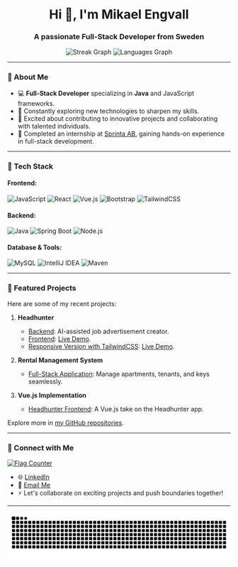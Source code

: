<h1 align="center">Hi 👋, I'm Mikael Engvall</h1>
<h3 align="center">A passionate Full-Stack Developer from Sweden</h3>

<p align="center">
  <img src="https://streak-stats.demolab.com?user=MikaelEngvall&locale=en&mode=weekly&theme=dracula&hide_border=false&border_radius=5&date_format=j%20M%5B%20Y%5D" alt="Streak Graph" height="150"/>
  <img src="https://github-readme-stats.vercel.app/api/top-langs?username=MikaelEngvall&locale=en&hide_title=false&layout=compact&card_width=320&langs_count=5&theme=dracula&hide_border=false" alt="Languages Graph" height="150"/>
</p>

---

### 🌟 About Me

- 💻 **Full-Stack Developer** specializing in **Java** and JavaScript frameworks.
- 🌱 Constantly exploring new technologies to sharpen my skills.
- 🚀 Excited about contributing to innovative projects and collaborating with talented individuals.
- 🏢 Completed an internship at [Sprinta AB](https://sprinta.se), gaining hands-on experience in full-stack development.

---

### 💼 Tech Stack

#### Frontend:
![JavaScript](https://img.shields.io/badge/-JavaScript-F7DF1E?style=flat-square&logo=javascript&logoColor=black) ![React](https://img.shields.io/badge/-React-61DAFB?style=flat-square&logo=react&logoColor=black) ![Vue.js](https://img.shields.io/badge/-Vue.js-4FC08D?style=flat-square&logo=vue.js&logoColor=white) ![Bootstrap](https://img.shields.io/badge/-Bootstrap-7952B3?style=flat-square&logo=bootstrap&logoColor=white) ![TailwindCSS](https://img.shields.io/badge/-TailwindCSS-38B2AC?style=flat-square&logo=tailwind-css&logoColor=white)

#### Backend:
![Java](https://img.shields.io/badge/-Java-007396?style=flat-square&logo=java&logoColor=white) ![Spring Boot](https://img.shields.io/badge/-Spring%20Boot-6DB33F?style=flat-square&logo=spring-boot&logoColor=white) ![Node.js](https://img.shields.io/badge/-Node.js-339933?style=flat-square&logo=node.js&logoColor=white)

#### Database & Tools:
![MySQL](https://img.shields.io/badge/-MySQL-4479A1?style=flat-square&logo=mysql&logoColor=white) ![IntelliJ IDEA](https://img.shields.io/badge/-IntelliJ%20IDEA-000000?style=flat-square&logo=intellij-idea&logoColor=white) ![Maven](https://img.shields.io/badge/-Maven-C71A36?style=flat-square&logo=apache-maven&logoColor=white)

---

### 📂 Featured Projects

Here are some of my recent projects:

1. **Headhunter**  
   - [Backend](https://github.com/MikaelEngvall/headhunter-backend): AI-assisted job advertisement creator.  
   - [Frontend](https://github.com/MikaelEngvall/headhunter-frontend): [Live Demo](https://headhunter-frontend.onrender.com).  
   - [Responsive Version with TailwindCSS](https://github.com/MikaelEngvall/HeadhunterTailwindCSS): [Live Demo](https://headhuntertailwindcss.onrender.com/).

2. **Rental Management System**  
   - [Full-Stack Application](https://systemet.netlify.app): Manage apartments, tenants, and keys seamlessly.

3. **Vue.js Implementation**  
   - [Headhunter Frontend](https://github.com/MikaelEngvall/vue-headhunter-init): A Vue.js take on the Headhunter app.

Explore more in [my GitHub repositories](https://github.com/MikaelEngvall).

---

### 🤝 Connect with Me

<a href="https://info.flagcounter.com/bFyf"><img src="https://s11.flagcounter.com/countxl/bFyf/bg_FFFFFF/txt_000000/border_CCCCCC/columns_4/maxflags_20/viewers_0/labels_0/pageviews_0/flags_0/percent_0/" alt="Flag Counter" border="0"></a>

- 🌐 [LinkedIn](https://www.linkedin.com/in/mikaelengvall/)
- 📧 [Email Me](mailto:mikael.engvall.me@gmail.com)
- ⚡ Let's collaborate on exciting projects and push boundaries together!

---

<p align="center">
  <img src="https://raw.githubusercontent.com/MikaelEngvall/MikaelEngvall/output/snake.svg" alt="Snake animation"/>
</p>
